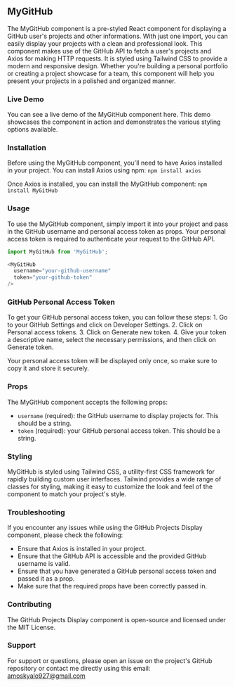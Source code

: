 ## MyGitHub

The MyGitHub component is a pre-styled React component for displaying a GitHub user's projects and other informations. With just one import, you can easily display your projects with a clean and professional look. This component makes use of the GitHub API to fetch a user's projects and Axios for making HTTP requests. It is styled using Tailwind CSS to provide a modern and responsive design. Whether you're building a personal portfolio or creating a project showcase for a team, this component will help you present your projects in a polished and organized manner.

### Live Demo

You can see a live demo of the MyGitHub component here. This demo showcases the component in action and demonstrates the various styling options available.

### Installation

Before using the MyGitHub component, you'll need to have Axios installed in your project. You can install Axios using npm:
`npm install axios`

Once Axios is installed, you can install the MyGitHub component:
`npm install MyGitHub`

### Usage

To use the MyGitHub component, simply import it into your project and pass in the GitHub username and personal access token as props. Your personal access token is required to authenticate your request to the GitHub API.
```JavaScript
import MyGitHub from 'MyGitHub';

<MyGitHub 
  username="your-github-username" 
  token="your-github-token" 
/>
```


### GitHub Personal Access Token

To get your GitHub personal access token, you can follow these steps: 1. Go to your GitHub Settings and click on Developer Settings. 2. Click on Personal access tokens. 3. Click on Generate new token. 4. Give your token a descriptive name, select the necessary permissions, and then click on Generate token.

Your personal access token will be displayed only once, so make sure to copy it and store it securely.

### Props

The MyGitHub component accepts the following props:

- `username` (required): the GitHub username to display projects for. This should be a string.
- `token` (required): your GitHub personal access token. This should be a string.

### Styling

MyGitHub is styled using Tailwind CSS, a utility-first CSS framework for rapidly building custom user interfaces. Tailwind provides a wide range of classes for styling, making it easy to customize the look and feel of the component to match your project's style.

### Troubleshooting

If you encounter any issues while using the GitHub Projects Display component, please check the following:

- Ensure that Axios is installed in your project.
- Ensure that the GitHub API is accessible and the provided GitHub username is valid.
- Ensure that you have generated a GitHub personal access token and passed it as a prop.
- Make sure that the required props have been correctly passed in.

### Contributing

The GitHub Projects Display component is open-source and licensed under the MIT License.

### Support

For support or questions, please open an issue on the project's GitHub repository or contact me directly using this email: amoskyalo927@gmail.com

